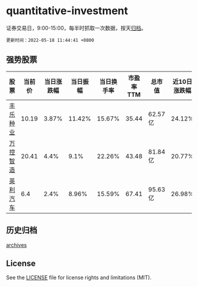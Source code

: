 # quantitative-investment

证券交易日，9:00-15:00，每半时抓取一次数据，按天[归档](archives)。

`更新时间：2022-05-18 11:44:41 +0800`

## 强势股票

|股票|当前价|当日涨跌幅|当日振幅|当日换手率|市盈率TTM|总市值|近10日涨跌幅|
|----|----|----|----|----|----|----|----|
|[丰乐种业](https://xueqiu.com/S/SZ000713)|10.19|3.87%|11.42%|15.67%|35.44|62.57亿|24.12%|
|[万控智造](https://xueqiu.com/S/SH603070)|20.41|4.4%|9.1%|22.26%|43.48|81.84亿|20.77%|
|[英利汽车](https://xueqiu.com/S/SH601279)|6.4|2.4%|8.96%|15.59%|67.41|95.63亿|26.98%|

## 历史归档

[archives](archives)

## License

See the [LICENSE](LICENSE) file for license rights and limitations (MIT).